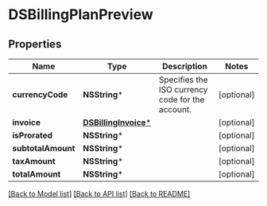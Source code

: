 # DSBillingPlanPreview

## Properties
Name | Type | Description | Notes
------------ | ------------- | ------------- | -------------
**currencyCode** | **NSString*** | Specifies the ISO currency code for the account. | [optional] 
**invoice** | [**DSBillingInvoice***](DSBillingInvoice.md) |  | [optional] 
**isProrated** | **NSString*** |  | [optional] 
**subtotalAmount** | **NSString*** |  | [optional] 
**taxAmount** | **NSString*** |  | [optional] 
**totalAmount** | **NSString*** |  | [optional] 

[[Back to Model list]](../README.md#documentation-for-models) [[Back to API list]](../README.md#documentation-for-api-endpoints) [[Back to README]](../README.md)


